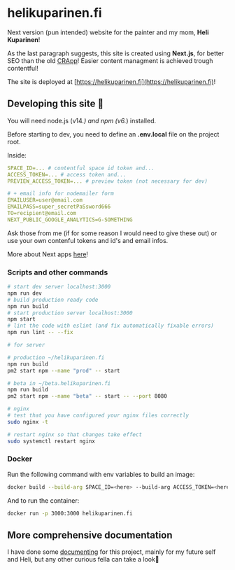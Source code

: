 # helikuparinen.fi

Next version (pun intended) website for the painter and my mom, **Heli Kuparinen**!

As the last paragraph suggests, this site is created using **Next.js**, for better SEO than the old [CRApp](https://github.com/funnicus/helikuparinenhomepage)! Easier content managment is achieved trough contentful!

The site is deployed at [https://helikuparinen.fi](https://helikuparinen.fi)!

## Developing this site 🚀

You will need node.js (v14._) and npm (v6._) installed.

Before starting to dev, you need to define an **.env.local** file on the project root.

Inside:

```yml
SPACE_ID=... # contentful space id token and...
ACCESS_TOKEN=... # access token and...
PREVIEW_ACCESS_TOKEN=... # preview token (not necessary for dev)

# + email info for nodemailer form
EMAILUSER=user@email.com
EMAILPASS=super_secretPaSsword666
TO=recipient@email.com
NEXT_PUBLIC_GOOGLE_ANALYTICS=G-SOMETHING
```

Ask those from me (if for some reason I would need to give these out) or use your own contenful tokens and id's and email infos.

More about Next apps [here](./NEXT.md)!

### Scripts and other commands

```bash
# start dev server localhost:3000
npm run dev
# build production ready code
npm run build
# start production server localhost:3000
npm start
# lint the code with eslint (and fix automatically fixable errors)
npm run lint -- --fix

# for server

# production ~/helikuparinen.fi
npm run build
pm2 start npm --name "prod" -- start

# beta in ~/beta.helikuparinen.fi
npm run build
pm2 start npm --name "beta" -- start -- --port 8080

# nginx
# test that you have configured your nginx files correctly
sudo nginx -t

# restart nginx so that changes take effect
sudo systemctl restart nginx
```

### Docker

Run the following command with env variables to build an image:

```sh
docker build --build-arg SPACE_ID=<here> --build-arg ACCESS_TOKEN=<here> --build-arg PREVIEW_ACCESS_TOKEN=<here> --build-arg EMAILUSER=<here> --build-arg EMAILPASS=<here> --build-arg TO=<here> --build-arg GA=<analytics tag here> -t helikuparinen.fi .
```

And to run the container:

```sh
docker run -p 3000:3000 helikuparinen.fi
```

## More comprehensive documentation

I have done some [documenting](./docs/TOC.md) for this project, mainly for my future self and Heli, but any other curious fella can take a look🙂
